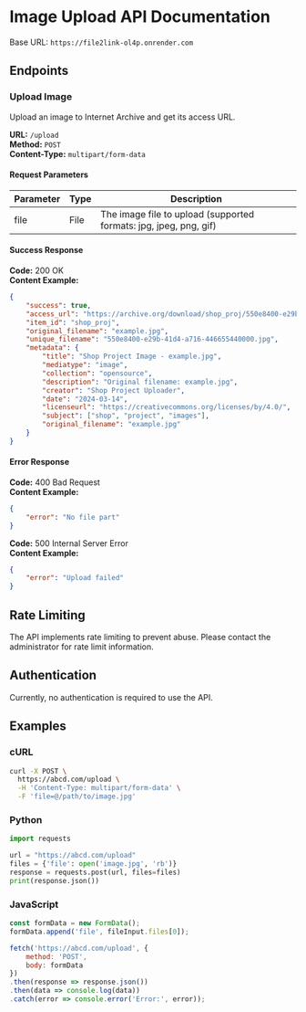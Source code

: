# Image Upload API Documentation

Base URL: `https://file2link-ol4p.onrender.com`

## Endpoints

### Upload Image
Upload an image to Internet Archive and get its access URL.

**URL:** `/upload`  
**Method:** `POST`  
**Content-Type:** `multipart/form-data`

#### Request Parameters
| Parameter | Type | Description |
|-----------|------|-------------|
| file | File | The image file to upload (supported formats: jpg, jpeg, png, gif) |

#### Success Response
**Code:** 200 OK  
**Content Example:**
```json
{
    "success": true,
    "access_url": "https://archive.org/download/shop_proj/550e8400-e29b-41d4-a716-446655440000.jpg",
    "item_id": "shop_proj",
    "original_filename": "example.jpg",
    "unique_filename": "550e8400-e29b-41d4-a716-446655440000.jpg",
    "metadata": {
        "title": "Shop Project Image - example.jpg",
        "mediatype": "image",
        "collection": "opensource",
        "description": "Original filename: example.jpg",
        "creator": "Shop Project Uploader",
        "date": "2024-03-14",
        "licenseurl": "https://creativecommons.org/licenses/by/4.0/",
        "subject": ["shop", "project", "images"],
        "original_filename": "example.jpg"
    }
}
```

#### Error Response
**Code:** 400 Bad Request  
**Content Example:**
```json
{
    "error": "No file part"
}
```

**Code:** 500 Internal Server Error  
**Content Example:**
```json
{
    "error": "Upload failed"
}
```

## Rate Limiting
The API implements rate limiting to prevent abuse. Please contact the administrator for rate limit information.

## Authentication
Currently, no authentication is required to use the API.

## Examples

### cURL
```bash
curl -X POST \
  https://abcd.com/upload \
  -H 'Content-Type: multipart/form-data' \
  -F 'file=@/path/to/image.jpg'
```

### Python
```python
import requests

url = "https://abcd.com/upload"
files = {'file': open('image.jpg', 'rb')}
response = requests.post(url, files=files)
print(response.json())
```

### JavaScript
```javascript
const formData = new FormData();
formData.append('file', fileInput.files[0]);

fetch('https://abcd.com/upload', {
    method: 'POST',
    body: formData
})
.then(response => response.json())
.then(data => console.log(data))
.catch(error => console.error('Error:', error));
``` 

